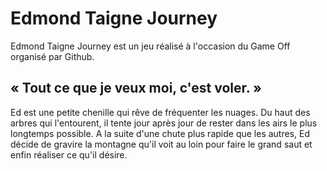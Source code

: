 # Edmond Taigne Journey

Edmond Taigne Journey est un jeu réalisé à l'occasion du Game Off organisé par Github. 

## « Tout ce que je veux moi, c'est voler. »

Ed est une petite chenille qui rêve de fréquenter les nuages. 
Du haut des arbres qui l'entourent, il tente jour après jour de rester dans les airs le plus longtemps possible. A la suite d'une chute plus rapide que les autres, Ed décide 
de gravire la montagne qu'il voit au loin pour faire le grand saut et enfin réaliser ce qu'il désire. 
